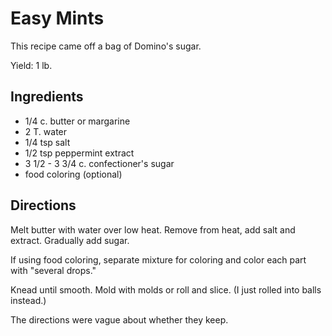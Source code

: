 # Easy Mints

This recipe came off a bag of Domino's sugar.

Yield:  1 lb.

## Ingredients

* 1/4 c. butter or margarine
* 2 T. water
* 1/4 tsp salt
* 1/2 tsp peppermint extract
* 3 1/2 - 3 3/4 c. confectioner's sugar
* food coloring (optional)

## Directions

Melt butter with water over low heat.  Remove from heat, add salt and extract.  Gradually add sugar.

If using food coloring, separate mixture for coloring and color each part with "several drops."

Knead until smooth.  Mold with molds or roll and slice.  (I just rolled into balls instead.)

The directions were vague about whether they keep.

